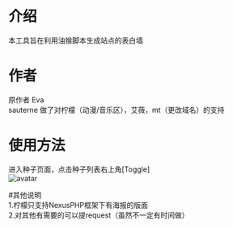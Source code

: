 # 介绍
本工具旨在利用油猴脚本生成站点的表白墙

# 作者
原作者 Eva  
sauterne 做了对柠檬（动漫/音乐区），艾薇，mt（更改域名）的支持


# 使用方法
进入种子页面，点击种子列表右上角[Toggle]  
![avatar](https://ptpimg.me/9e0rh6.png)

#其他说明  
1.柠檬只支持NexusPHP框架下有海报的版面  
2.对其他有需要的可以提request（虽然不一定有时间做）
